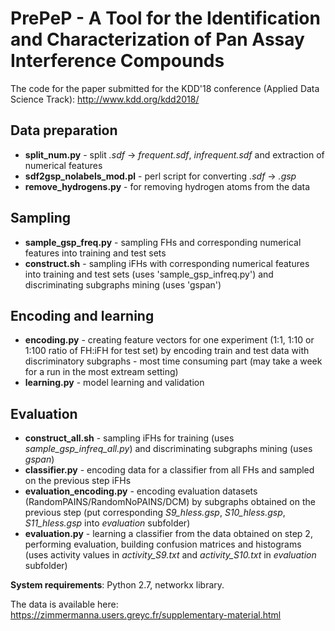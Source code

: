 # PrePeP - A Tool for the Identification and Characterization of Pan Assay Interference Compounds
The code for the paper submitted for the KDD'18 conference (Applied Data Science Track): http://www.kdd.org/kdd2018/

## Data preparation

- **split_num.py** - split *.sdf* -> *frequent.sdf*, *infrequent.sdf* and extraction of numerical features
- **sdf2gsp_nolabels_mod.pl** - perl script for converting *.sdf* -> *.gsp*
- **remove_hydrogens.py** - for removing hydrogen atoms from the data

## Sampling

- **sample_gsp_freq.py** - sampling FHs and corresponding numerical features into training and test sets
- **construct.sh** - sampling iFHs with corresponding numerical features into training and test sets (uses 'sample_gsp_infreq.py') and discriminating subgraphs mining (uses 'gspan')

## Encoding and learning

- **encoding.py** - creating feature vectors for one experiment (1:1, 1:10 or 1:100 ratio of FH:iFH for test set) by encoding train and test data with discriminatory subgraphs - most time consuming part (may take a week for a run in the most extream setting)
- **learning.py** - model learning and validation

## Evaluation

- **construct_all.sh** - sampling iFHs for training (uses *sample_gsp_infreq_all.py*) and discriminating subgraphs mining (uses *gspan*)
- **classifier.py** - encoding data for a classifier from all FHs and sampled on the previous step iFHs
- **evaluation_encoding.py** - encoding evaluation datasets (RandomPAINS/RandomNoPAINS/DCM) by subgraphs obtained on the previous step (put corresponding *S9_hless.gsp*, *S10_hless.gsp*, *S11_hless.gsp* into *evaluation* subfolder)
- **evaluation.py** - learning a classifier from the data obtained on step 2, performing evaluation, building confusion matrices and histograms (uses activity values in *activity_S9.txt* and *activity_S10.txt* in *evaluation* subfolder)

**System requirements**: Python 2.7, networkx library.

The data is available here: https://zimmermanna.users.greyc.fr/supplementary-material.html


